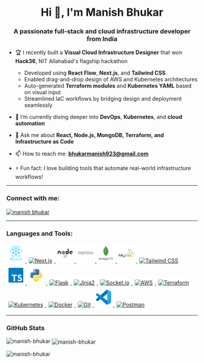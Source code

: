<h1 align="center">Hi 👋, I'm Manish Bhukar</h1>
<h3 align="center">A passionate full-stack and cloud infrastructure developer from India</h3>

- 🏆 I recently built a **Visual Cloud Infrastructure Designer** that won **Hack36**, NIT Allahabad's flagship hackathon  
  - Developed using **React Flow**, **Next.js**, and **Tailwind CSS**  
  - Enabled drag-and-drop design of AWS and Kubernetes architectures  
  - Auto-generated **Terraform modules** and **Kubernetes YAML** based on visual input  
  - Streamlined IaC workflows by bridging design and deployment seamlessly

- 🌱 I’m currently diving deeper into **DevOps**, **Kubernetes**, and **cloud automation**

- 💬 Ask me about **React, Node.js, MongoDB, Terraform, and Infrastructure as Code**

- 📫 How to reach me: **bhukarmanish923@gmail.com**

- ⚡ Fun fact: I love building tools that automate real-world infrastructure workflows!

---

<h3 align="left">Connect with me:</h3>
<p align="left">
  <a href="https://linkedin.com/in/manish bhukar" target="blank">
    <img align="center" src="https://raw.githubusercontent.com/rahuldkjain/github-profile-readme-generator/master/src/images/icons/Social/linked-in-alt.svg" alt="manish bhukar" height="30" width="40" />
  </a>
</p>

---

<h3 align="left">Languages and Tools:</h3>
<p align="left">
  <a href="https://reactjs.org/" target="_blank" rel="noreferrer">
    <img style="background-color:white; padding:5px; border-radius:8px;" src="https://raw.githubusercontent.com/devicons/devicon/master/icons/react/react-original-wordmark.svg" alt="React" width="40" height="40"/>
  </a>
  <a href="https://nextjs.org/" target="_blank" rel="noreferrer">
    <img style="background-color:white; padding:5px; border-radius:8px;" src="https://cdn.worldvectorlogo.com/logos/nextjs-2.svg" alt="Next.js" width="40" height="40"/>
  </a>
  <a href="https://nodejs.org" target="_blank" rel="noreferrer">
    <img style="background-color:white; padding:5px; border-radius:8px;" src="https://raw.githubusercontent.com/devicons/devicon/master/icons/nodejs/nodejs-original-wordmark.svg" alt="Node.js" width="40" height="40"/>
  </a>
  <a href="https://expressjs.com" target="_blank" rel="noreferrer">
    <img style="background-color:white; padding:5px; border-radius:8px;" src="https://raw.githubusercontent.com/devicons/devicon/master/icons/express/express-original-wordmark.svg" alt="Express.js" width="40" height="40"/>
  </a>
  <a href="https://www.mongodb.com/" target="_blank" rel="noreferrer">
    <img style="background-color:white; padding:5px; border-radius:8px;" src="https://raw.githubusercontent.com/devicons/devicon/master/icons/mongodb/mongodb-original-wordmark.svg" alt="MongoDB" width="40" height="40"/>
  </a>
  <a href="https://www.mysql.com/" target="_blank" rel="noreferrer">
    <img style="background-color:white; padding:5px; border-radius:8px;" src="https://raw.githubusercontent.com/devicons/devicon/master/icons/mysql/mysql-original-wordmark.svg" alt="MySQL" width="40" height="40"/>
  </a>
  <a href="https://tailwindcss.com/" target="_blank" rel="noreferrer">
    <img style="background-color:white; padding:5px; border-radius:8px;" src="https://www.vectorlogo.zone/logos/tailwindcss/tailwindcss-icon.svg" alt="Tailwind CSS" width="40" height="40"/>
  </a>
  <a href="https://www.typescriptlang.org/" target="_blank" rel="noreferrer">
    <img style="background-color:white; padding:5px; border-radius:8px;" src="https://raw.githubusercontent.com/devicons/devicon/master/icons/typescript/typescript-original.svg" alt="TypeScript" width="40" height="40"/>
  </a>
  <a href="https://www.python.org/" target="_blank" rel="noreferrer">
    <img style="background-color:white; padding:5px; border-radius:8px;" src="https://raw.githubusercontent.com/devicons/devicon/master/icons/python/python-original.svg" alt="Python" width="40" height="40"/>
  </a>
  <a href="https://flask.palletsprojects.com/" target="_blank" rel="noreferrer">
    <img style="background-color:white; padding:5px; border-radius:8px;" src="https://cdn.worldvectorlogo.com/logos/flask.svg" alt="Flask" width="40" height="40"/>
  </a>
  <a href="https://jinja.palletsprojects.com/" target="_blank" rel="noreferrer">
    <img style="background-color:white; padding:5px; border-radius:8px;" src="https://cdn.worldvectorlogo.com/logos/jinja-1.svg" alt="Jinja2" width="40" height="40"/>
  </a>
  <a href="https://socket.io/" target="_blank" rel="noreferrer">
    <img style="background-color:white; padding:5px; border-radius:8px;" src="https://upload.wikimedia.org/wikipedia/commons/9/96/Socket-io.svg" alt="Socket.io" width="40" height="40"/>
  </a>
  <a href="https://aws.amazon.com/" target="_blank" rel="noreferrer">
    <img style="background-color:white; padding:5px; border-radius:8px;" src="https://a0.awsstatic.com/libra-css/images/logos/aws_logo_smile_1200x630.png" alt="AWS" width="40" height="40"/>
  </a>
  <a href="https://www.terraform.io/" target="_blank" rel="noreferrer">
    <img style="background-color:white; padding:5px; border-radius:8px;" src="https://www.vectorlogo.zone/logos/terraformio/terraformio-icon.svg" alt="Terraform" width="40" height="40"/>
  </a>
  <a href="https://kubernetes.io/" target="_blank" rel="noreferrer">
    <img style="background-color:white; padding:5px; border-radius:8px;" src="https://www.vectorlogo.zone/logos/kubernetes/kubernetes-icon.svg" alt="Kubernetes" width="40" height="40"/>
  </a>
  <a href="https://docker.com/" target="_blank" rel="noreferrer">
    <img style="background-color:white; padding:5px; border-radius:8px;" src="https://www.vectorlogo.zone/logos/docker/docker-icon.svg" alt="Docker" width="40" height="40"/>
  </a>
  <a href="https://git-scm.com/" target="_blank" rel="noreferrer">
    <img style="background-color:white; padding:5px; border-radius:8px;" src="https://www.vectorlogo.zone/logos/git-scm/git-scm-icon.svg" alt="Git" width="40" height="40"/>
  </a>
  <a href="https://code.visualstudio.com/" target="_blank" rel="noreferrer">
    <img style="background-color:white; padding:5px; border-radius:8px;" src="https://raw.githubusercontent.com/devicons/devicon/master/icons/vscode/vscode-original.svg" alt="VS Code" width="40" height="40"/>
  </a>
  <a href="https://www.postman.com/" target="_blank" rel="noreferrer">
    <img style="background-color:white; padding:5px; border-radius:8px;" src="https://www.vectorlogo.zone/logos/getpostman/getpostman-icon.svg" alt="Postman" width="40" height="40"/>
  </a>
</p>


---

<h3 align="left">GitHub Stats</h3>
<p><img align="left" src="https://github-readme-stats.vercel.app/api/top-langs?username=manish-bhukar&show_icons=true&locale=en&layout=compact" alt="manish-bhukar" /></p>

<p>&nbsp;<img align="center" src="https://github-readme-stats.vercel.app/api?username=manish-bhukar&show_icons=true&locale=en" alt="manish-bhukar" /></p>

<p><img align="center" src="https://github-readme-streak-stats.herokuapp.com/?user=manish-bhukar&" alt="manish-bhukar" /></p>
